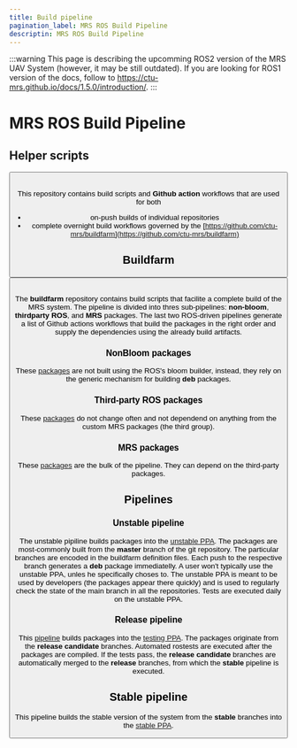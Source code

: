 ```yaml
---
title: Build pipeline
pagination_label: MRS ROS Build Pipeline
descriptin: MRS ROS Build Pipeline
---
```


:::warning
This page is describing the upcomming ROS2 version of the MRS UAV System (however, it may be still outdated). If you are looking for ROS1 version of the docs, follow to https://ctu-mrs.github.io/docs/1.5.0/introduction/.
:::

# MRS ROS Build Pipeline

## Helper scripts

<Button label="🔗 ctu-mrs/ci_scripts repository" link="https://github.com/ctu-mrs/ci_scripts" block /><br />

This repository contains build scripts and **Github action** workflows that are used for both
* on-push builds of individual repositories
* complete overnight build workflows governed by the [https://github.com/ctu-mrs/buildfarm](https://github.com/ctu-mrs/buildfarm)

## Buildfarm

<Button label="🔗 ctu-mrs/buildfarm repository" link="https://github.com/ctu-mrs/buildfarm" block /><br />

The **buildfarm** repository contains build scripts that facilite a complete build of the MRS system.
The pipeline is divided into thres sub-pipelines: **non-bloom**, **thirdparty ROS**, and **MRS** packages.
The last two ROS-driven pipelines generate a list of Github actions workflows that build the packages in the right order and supply the dependencies using the already build artifacts.

### NonBloom packages

These [packages](https://github.com/ctu-mrs/buildfarm/blob/master/nonbloom.yaml) are not built using the ROS's bloom builder, instead, they rely on the generic mechanism for building **deb** packages.

### Third-party ROS packages

These [packages](https://github.com/ctu-mrs/buildfarm/blob/master/thirdparty.yaml) do not change often and not dependend on anything from the custom MRS packages (the third group).

### MRS packages

These [packages](https://github.com/ctu-mrs/buildfarm/blob/master/mrs.yaml) are the bulk of the pipeline.
They can depend on the third-party packages.

## Pipelines

### Unstable pipeline

The unstable pipiline builds packages into the [unstable PPA](https://github.com/ctu-mrs/ppa-unstable).
The packages are most-commonly built from the **master** branch of the git repository.
The particular branches are encoded in the buildfarm definition files.
Each push to the respective branch generates a **deb** package immediatelly.
A user won't typically use the unstable PPA, unles he specifically choses to.
The unstable PPA is meant to be used by developers (the packages appear there quickly) and is used to regularly check the state of the main branch in all the repositories.
Tests are executed daily on the unstable PPA.

### Release pipeline

This [pipeline](https://github.com/ctu-mrs/buildfarm/actions/workflows/rostest_and_release_mrs_amd64.yml) builds packages into the [testing PPA](https://github.com/ctu-mrs/ppa-testing).
The packages originate from the **release candidate** branches.
Automated rostests are executed after the packages are compiled.
If the tests pass, the **release candidate** branches are automatically merged to the **release** branches, from which the **stable** pipeline is executed.

## Stable pipeline

This pipeline builds the stable version of the system from the **stable** branches into the [stable PPA](https://github.com/ctu-mrs/ppa-stable).

